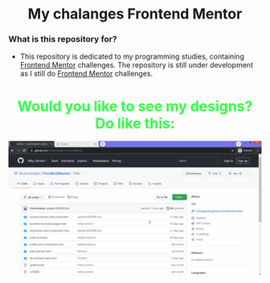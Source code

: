 <h1 align="center">My chalanges Frontend Mentor</h1>

### What is this repository for?

* This repository is dedicated to my programming studies, containing [Frontend Mentor](https://www.frontendmentor.io/) challenges. The repository is still under development as I still do [Frontend Mentor](https://www.frontendmentor.io/) challenges.<br/>
 
###

<h1 align="center" style="color: #3f4;">Would you like to see my designs? Do like this:</h1>
<div align="center"><img src="./how-to-use.gif" alt="How to use"></img></div>
